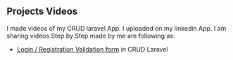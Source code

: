## Projects Videos
I made videos of my CRUD laravel App. I uploaded on my linkedin App. I am sharing videos Step by Step made by me are following as:
- [Login / Registration Validation form](https://www.linkedin.com/posts/manishtechniz_laravel-tailwindcss-phpdeveloper-activity-7038520639636320256-b0cs?utm_source=share&utm_medium=member_desktop) in CRUD Laravel

